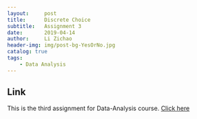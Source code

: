 ```yaml
---
layout:     post
title:      Discrete Choice
subtitle:   Assignment 3
date:       2019-04-14
author:     Li Zichao
header-img: img/post-bg-YesOrNo.jpg
catalog: true
tags:
    - Data Analysis
---
```

## Link
This is the third assignment for Data-Analysis course. [Click here]({{site.baseurl}}/asset/homework3.pdf)



